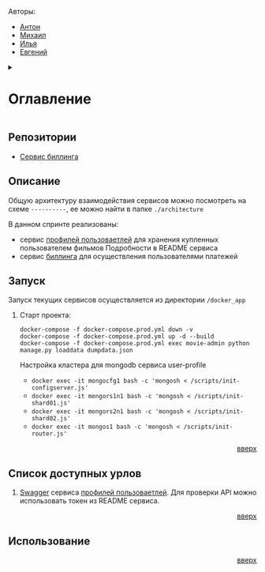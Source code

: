 <a name="readme-top"></a>

Авторы:
 - [Антон](https://github.com/mistandok)
 - [Михаил](https://github.com/Mikhail-Kushnerev)
 - [Илья](https://github.com/Bexram)
 - [Евгений](https://github.com/ME-progr)

<details>
  <summary>
    <h1>Оглавление</h1>
  </summary>
  <ol>
    <li><a href="#репозитории">Репозитории</a></li>
    <li><a href="#описание">Описание</a></li>
    <li><a href="#запуск">Запуск</a></li>
    <li><a href="#список-доступных-урлов">Список доступных урлов</a></li>
    <li><a href="#использование">Использование</a></li>
  </ol>
</details>

## Репозитории
- [Сервис биллинга](https://github.com/mistandok/graduate_work)

## Описание

Общую архитектуру взаимодействия сервисов можно посмотреть на схеме `----------`, ее можно найти в папке `./architecture`

В данном спринте реализованы:
- сервис [профилей пользоваетлей](https://github.com/mistandok/graduate_work/tree/main/user-profile) для хранения купленных пользователем фильмов
  Подробности в README сервиса
- сервис [биллинга](https://github.com/mistandok/graduate_work/tree/main/billing) для осуществления пользователями платежей


## Запуск

Запуск текущих сервисов осуществляется из директории `/docker_app`

1) Старт проекта:

    ```docker
    docker-compose -f docker-compose.prod.yml down -v
    docker-compose -f docker-compose.prod.yml up -d --build
    docker-compose -f docker-compose.prod.yml exec movie-admin python manage.py loaddata dumpdata.json
    ```
    Настройка кластера для mongodb сервиса user-profile
   - ```docker exec -it mongocfg1 bash -c 'mongosh < /scripts/init-configserver.js'```
   - ```docker exec -it mongors1n1 bash -c 'mongosh < /scripts/init-shard01.js'```
   - ```docker exec -it mongors2n1 bash -c 'mongosh < /scripts/init-shard02.js'```
   - ```docker exec -it mongos1 bash -c 'mongosh < /scripts/init-router.js'```

<p align="right"><a href="#readme-top">вверх</a></p>

## Список доступных урлов

  1) [Swagger](http://127.0.0.1/api/openapi) сервиса [профилей пользоваетлей](https://github.com/mistandok/graduate_work/tree/main/user-profile). Для проверки API можно использовать токен из README сервиса.

<p align="right"><a href="#readme-top">вверх</a></p>

## Использование

<p align="right"><a href="#readme-top">вверх</a></p>

